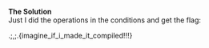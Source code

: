 **The Solution**  
Just I did the operations in the conditions and get the flag:  
  
.;,;.{imagine_if_i_made_it_compiled!!!}
